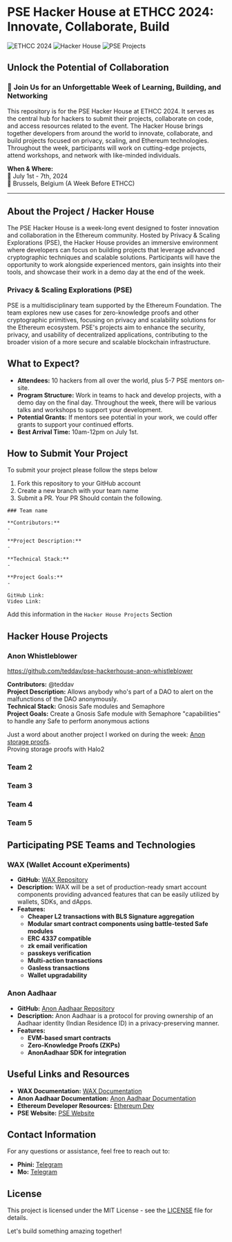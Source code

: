 # PSE Hacker House at ETHCC 2024: Innovate, Collaborate, Build

![ETHCC 2024](https://img.shields.io/badge/ETHCC-2024-blue)
![Hacker House](https://img.shields.io/badge/Hacker-House-green)
![PSE Projects](https://img.shields.io/badge/PSE-Projects-orange)

## Unlock the Potential of Collaboration

### 🚀 **Join Us for an Unforgettable Week of Learning, Building, and Networking**

This repository is for the PSE Hacker House at ETHCC 2024. It serves as the central hub for hackers to submit their projects, collaborate on code, and access resources related to the event. The Hacker House brings together developers from around the world to innovate, collaborate, and build projects focused on privacy, scaling, and Ethereum technologies. Throughout the week, participants will work on cutting-edge projects, attend workshops, and network with like-minded individuals.

**When & Where:**  
**📅** July 1st - 7th, 2024  
**📍** Brussels, Belgium (A Week Before ETHCC)

---

## **About the Project / Hacker House**

The PSE Hacker House is a week-long event designed to foster innovation and collaboration in the Ethereum community. Hosted by Privacy & Scaling Explorations (PSE), the Hacker House provides an immersive environment where developers can focus on building projects that leverage advanced cryptographic techniques and scalable solutions. Participants will have the opportunity to work alongside experienced mentors, gain insights into their tools, and showcase their work in a demo day at the end of the week.

### **Privacy & Scaling Explorations (PSE)**

PSE is a multidisciplinary team supported by the Ethereum Foundation. The team explores new use cases for zero-knowledge proofs and other cryptographic primitives, focusing on privacy and scalability solutions for the Ethereum ecosystem. PSE's projects aim to enhance the security, privacy, and usability of decentralized applications, contributing to the broader vision of a more secure and scalable blockchain infrastructure.

## **What to Expect?**

- **Attendees:** 10 hackers from all over the world, plus 5-7 PSE mentors on-site.
- **Program Structure:** Work in teams to hack and develop projects, with a demo day on the final day. Throughout the week, there will be various talks and workshops to support your development.
- **Potential Grants:** If mentors see potential in your work, we could offer grants to support your continued efforts.
- **Best Arrival Time:** 10am-12pm on July 1st.

## **How to Submit Your Project**

To submit your project please follow the steps below 

1. Fork this repository to your GitHub account
2. Create a new branch with your team name
3. Submit a PR. Your PR Should contain the following.
   

```
### Team name

**Contributors:**
- 

**Project Description:**
- 

**Technical Stack:**
- 

**Project Goals:**
- 

GitHub Link: 
Video Link:
```

Add this information in the `Hacker House Projects` Section

## **Hacker House Projects** 

### Anon Whistleblower

https://github.com/teddav/pse-hackerhouse-anon-whistleblower

**Contributors:**
@teddav  
**Project Description:**
Allows anybody who's part of a DAO to alert on the malfunctions of the DAO anonymously.  
**Technical Stack:**
Gnosis Safe modules and Semaphore  
**Project Goals:**
Create a Gnosis Safe module with Semaphore "capabilities" to handle any Safe to perform anonymous actions

Just a word about another project I worked on during the week: [Anon storage proofs](https://github.com/teddav/anon-storage-proof/).  
Proving storage proofs with Halo2

### Team 2

### Team 3

### Team 4

### Team 5

## **Participating PSE Teams and Technologies**

### **WAX (Wallet Account eXperiments)**
- **GitHub:** [WAX Repository](https://github.com/getwax)
- **Description:** WAX will be a set of production-ready smart account components providing advanced features that can be easily utilized by wallets, SDKs, and dApps.
- **Features:**
  - **Cheaper L2 transactions with BLS Signature aggregation**
  - **Modular smart contract components using battle-tested Safe modules**
  - **ERC 4337 compatible**
  - **zk email verification**
  - **passkeys verification**
  - **Multi-action transactions**
  - **Gasless transactions**
  - **Wallet upgradability**

### **Anon Aadhaar**
- **GitHub:** [Anon Aadhaar Repository](https://github.com/anon-aadhaar/anon-aadhaar)
- **Description:** Anon Aadhaar is a protocol for proving ownership of an Aadhaar identity (Indian Residence ID) in a privacy-preserving manner.
- **Features:**
  - **EVM-based smart contracts**
  - **Zero-Knowledge Proofs (ZKPs)**
  - **AnonAadhaar SDK for integration**

## **Useful Links and Resources**

- **WAX Documentation:** [WAX Documentation](https://github.com/getwax/docs)
- **Anon Aadhaar Documentation:** [Anon Aadhaar Documentation](https://github.com/anon-aadhaar/docs)
- **Ethereum Developer Resources:** [Ethereum Dev](https://ethereum.org/en/developers/)
- **PSE Website:** [PSE Website](https://pse.dev/en)


## **Contact Information**

For any questions or assistance, feel free to reach out to:
- **Phini:** [Telegram](https://t.me/)
- **Mo:** [Telegram](https://t.me/)

## **License**

This project is licensed under the MIT License - see the [LICENSE](LICENSE) file for details.

Let's build something amazing together!


